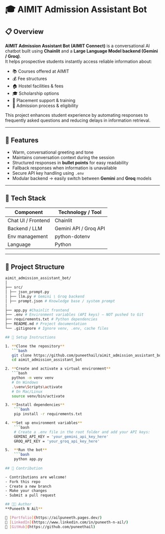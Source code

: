 # 🎓 AIMIT Admission Assistant Bot

## 📋 Overview

**AIMIT Admission Assistant Bot (AIMIT Connect)** is a conversational AI chatbot built using **Chainlit** and a **Large Language Model backend (Gemini / Groq)**.  
It helps prospective students instantly access reliable information about:

- 📚 Courses offered at AIMIT  
- 💰 Fee structures  
- 🏠 Hostel facilities & fees  
- 🎓 Scholarship options  
- 💼 Placement support & training  
- 📝 Admission process & eligibility  

This project enhances student experience by automating responses to frequently asked questions and reducing delays in information retrieval.

---

## 🚀 Features

- Warm, conversational greeting and tone  
- Maintains conversation context during the session  
- Structured responses in **bullet points** for easy readability  
- Fallback responses when information is unavailable  
- Secure API key handling using `.env`  
- Modular backend → easily switch between **Gemini** and **Groq** models  

---

## 🧰 Tech Stack

| Component         | Technology / Tool       |
|-------------------|--------------------------|
| Chat UI / Frontend| Chainlit                 |
| Backend / LLM     | Gemini API / Groq API    |
| Env management    | python-dotenv            |
| Language          | Python                   |

---

## 📂 Project Structure
```bash
aimit_admission_assistant_bot/
│
├── src/
│ ├── json_prompt.py 
│ ├── llm.py # Gemini \ Groq backend
│ ├── prompt.json # Knowledge base / system prompt
│
├── app.py #Chainlit frontend
├── .env # Environment variables (API keys) – NOT pushed to Git
├── requirements.txt # Python dependencies
├── README.md # Project documentation
└── .gitignore # Ignore venv, .env, cache files

## 🔧 Setup Instructions

1. **Clone the repository**
   ```bash
   git clone https://github.com/puneethail/aimit_admission_assistant_bot.git
   cd aimit_admission_assistant_bot

2. **Create and activate a virtual environment**
   ```bash
   python -m venv venv
   # On Windows
   .\venv\Scripts\activate
   # On Mac/Linux
   source venv/bin/activate

3. **Install dependencies**
    ```bash
    pip install -r requirements.txt

4. **Set up environment variables**
    ```bash
    # Create a .env file in the root folder and add your API keys:
    GEMINI_API_KEY = 'your_gemini_api_key_here'
    GROQ_API_KEY = 'your_groq_api_key_here'

5.  **Run the bot**
    ```bash
    python app.py
   
## 🤝 Contribution

- Contributions are welcome!
- Fork this repo
- Create a new branch
- Make your changes
- Submit a pull request

## 👨‍💻 Author  
**Puneeth N Ail**  

🔗 [Portfolio](https://ailpuneeth.pages.dev/)  
🔗 [LinkedIn](https://www.linkedin.com/in/puneeth-n-ail/)  
🔗 [GitHub](https://github.com/puneethail)  
